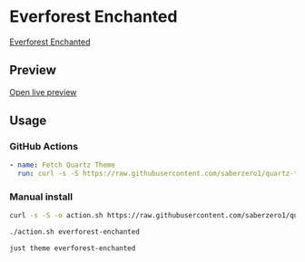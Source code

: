 # Everforest Enchanted

[Everforest Enchanted](https://github.com/FireIsGood)

## Preview

[Open live preview](https://quartz-themes.github.io/everforest-enchanted/)

## Usage

### GitHub Actions

```yaml
- name: Fetch Quartz Theme
  run: curl -s -S https://raw.githubusercontent.com/saberzero1/quartz-themes/master/action.sh | bash -s -- everforest-enchanted
```

### Manual install

```bash
curl -s -S -o action.sh https://raw.githubusercontent.com/saberzero1/quartz-themes/master/action.sh

./action.sh everforest-enchanted
```

```bash
just theme everforest-enchanted
```
